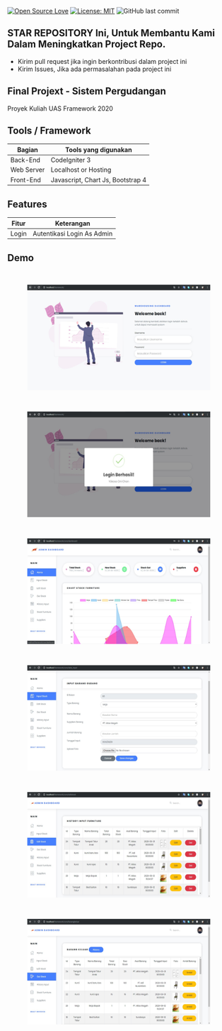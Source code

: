 [![Open Source Love](https://badges.frapsoft.com/os/v1/open-source.svg?style=flat)](https://github.com/ellerbrock/open-source-badges/)
[![License: MIT](https://img.shields.io/badge/License-MIT-green.svg)](https://opensource.org/licenses/MIT)
![GitHub last commit](https://img.shields.io/github/last-commit/kholilboy/FP_Framework)

## STAR REPOSITORY Ini, Untuk Membantu Kami Dalam Meningkatkan Project Repo.
- Kirim pull request jika ingin berkontribusi dalam project ini
- Kirim Issues, Jika ada permasalahan pada project ini

## Final Projext - Sistem Pergudangan
Proyek Kuliah UAS Framework 2020

## Tools / Framework
| Bagian | Tools yang digunakan |
| --- | --- |
| Back-End | CodeIgniter 3 |
| Web Server | Localhost or Hosting |
| Front-End | Javascript, Chart Js, Bootstrap 4 |

## Features
| Fitur | Keterangan |
| --- | --- |
| Login | Autentikasi Login As Admin |

## Demo 
<br>
<p align="center">
        <img src="/images/web1.jpg" width="414" height="238">
</p>
<br>
<p align="center">
        <img src="/images/web2.jpg" width="414" height="238">
</p>
<br>
<p align="center">
        <img src="/images/web3.jpg" width="414" height="238">
</p>
<br>
<p align="center">
        <img src="/images/web4.jpg" width="414" height="238">
</p>
<br>
<p align="center">
        <img src="/images/web5.jpg" width="414" height="238">
</p>
<br>
<p align="center">
        <img src="/images/web6.jpg" width="414" height="238">
</p>
